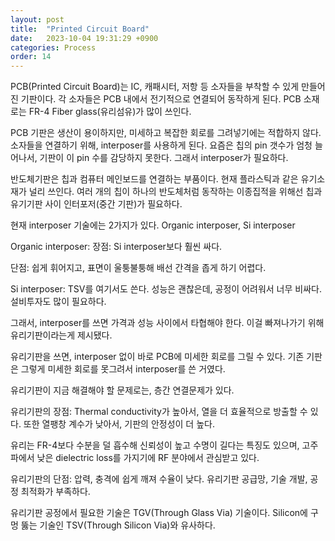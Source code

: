 ```yaml
---
layout: post
title:  "Printed Circuit Board"
date:   2023-10-04 19:31:29 +0900
categories: Process
order: 14
---
```


PCB(Printed Circuit Board)는 IC, 캐패시터, 저항 등 소자들을 부착할 수 있게 만들어진 기판이다.
각 소자들은 PCB 내에서 전기적으로 연결되어 동작하게 된다.
PCB 소재로는 FR-4 Fiber glass(유리섬유)가 많이 쓰인다.

PCB 기판은 생산이 용이하지만, 미세하고 복잡한 회로를 그려넣기에는 적합하지 않다.
소자들을 연결하기 위해, interposer를 사용하게 된다.
요즘은 칩의 pin 갯수가 엄청 늘어나서, 기판이 이 pin 수를 감당하지 못한다. 그래서 interposer가 필요하다.





반도체기판은 칩과 컴퓨터 메인보드를 연결하는 부품이다. 현재 플라스틱과 같은 유기소재가 널리 쓰인다. 여러 개의 칩이 하나의 반도체처럼 동작하는 이종집적을 위해선 칩과 유기기판 사이 인터포저(중간 기판)가 필요하다.

현재 interposer 기술에는 2가지가 있다.
Organic interposer, Si interposer

Organic interposer:
장점: Si interposer보다 훨씬 싸다.

단점: 쉽게 휘어지고, 표면이 울퉁불퉁해 배선 간격을 좁게 하기 어렵다.

Si interposer:
TSV를 여기서도 쓴다.
성능은 괜찮은데, 공정이 어려워서 너무 비싸다. 설비투자도 많이 필요하다.

그래서, interposer를 쓰면 가격과 성능 사이에서 타협해야 한다.
이걸 빠져나가기 위해 유리기판이라는게 제시됐다.

유리기판을 쓰면, interposer 없이 바로 PCB에 미세한 회로를 그릴 수 있다. 기존 기판은 그렇게 미세한 회로를 못그려서 interposer를 쓴 거였다.

유리기판이 지금 해결해야 할 문제로는, 층간 연결문제가 있다.





유리기판의 장점:
Thermal conductivity가 높아서, 열을 더 효율적으로 방출할 수 있다.
또한 열팽창 계수가 낮아서, 기판의 안정성이 더 높다.

유리는 FR-4보다 수분을 덜 흡수해 신뢰성이 높고 수명이 길다는 특징도 있으며,
고주파에서 낮은 dielectric loss를 가지기에 RF 분야에서 관심받고 있다.


유리기판의 단점:
압력, 충격에 쉽게 깨져 수율이 낮다.
유리기판 공급망, 기술 개발, 공정 최적화가 부족하다.

유리기판 공정에서 필요한 기술은 TGV(Through Glass Via) 기술이다.
Silicon에 구멍 뚫는 기술인 TSV(Through Silicon Via)와 유사하다.